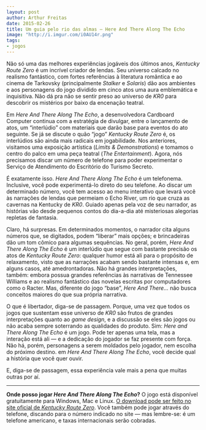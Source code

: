 ```yaml
---
layout: post
author: Arthur Freitas
date: 2015-02-26
title: Um guia pelo rio das almas — Here And There Along The Echo
image: "http://i.imgur.com/i0AU14r.png"
tags:
- jogos
---
```

Não só uma das melhores experiências jogáveis dos últimos anos, _Kentucky Route Zero_ é um incrível criador de lendas. Seu universo calcado no realismo fantástico, com fortes referências à literatura romântica e ao cinema de Tarkovsky (principalmente _Stalker_ e _Solaris_) dão aos ambientes e aos personagens do jogo dividido em cinco atos uma aura emblemática e inquisitiva. Não dá pra não se sentir preso ao universo de _KR0_ para descobrir os mistérios por baixo da encenação teatral.

Em _Here And There Along The Echo_, a desenvolvedora Cardboard Computer continua com a estratégia de divulgar, entre o lançamento de atos, um “interlúdio” com materiais que darão base para eventos do ato seguinte. Se já se discute o quão “jogo” _Kentucky Route Zero_ é, os interlúdios são ainda mais radicais em jogabilidade. Nos anteriores, visitamos uma exposição artística (_Limits & Demonstrations_) e tomamos o centro do palco em uma peça teatral (_The Entertainment_). Agora, nós precisamos discar um número de telefone para poder experimentar o Serviço de Atendimento do Escritório do Turismo Secreto.

É exatamente isso. _Here And There Along The Echo_ é um telefonema. Inclusive, você pode experimentá-lo direto do seu telefone. Ao discar um determinado número, você tem acesso ao menu interativo que levará você às narrações de lendas que permeiam o Echo River, um rio que cruza as cavernas na Kentucky de _KR0_. Guiado apenas pela voz de seu narrador, as histórias vão desde pequenos contos do dia-a-dia até misteriosas alegorias repletas de fantasia.

Claro, há surpresas. Em determinados momentos, o narrador cita alguns números que, se digitados, podem “liberar” mais opções; e brincadeiras dão um tom cômico para algumas sequências. No geral, porém, _Here And There Along The Echo_ é um interlúdio que segue com bastante precisão os atos de _Kentucky Route Zero_: qualquer humor está ali para o propósito de relaxamento, visto que as narrações acabam sendo bastante intensas e, em alguns casos, até amedrontadoras. Não há grandes interpretações, também: embora possua grandes referências às narrativas de Tennessee Williams e ao realismo fantástico das novelas escritas por computadores como o Racter. Mas, diferente do jogo “base”, _Here And There…_ não busca conceitos maiores do que sua própria narrativa.

O que é libertador, diga-se de passagem. Porque, uma vez que todos os jogos que sustentam esse universo de _KR0_ são frutos de grandes interpretações quanto ao _game design_, e a discussão se eles são jogos ou não acaba sempre soterrando as qualidades do produto. Sim: _Here and There Along The Echo_ é um jogo. Pode ter apenas uma tela, mas a interação está ali — e a dedicação do jogador se faz presente com força. Não há, porém, personagens a serem moldados pelo jogador, nem escolha do próximo destino. em _Here And There Along The Echo_, você decide qual a história que você quer ouvir.

E, diga-se de passagem, essa experiência vale mais a pena que muitas outras por aí.

* * *

**Onde posso jogar _Here And There Along The Echo_?** O jogo está disponível gratuitamente para Windows, Mac e Linux. [O download pode ser feito no site oficial de _Kentucky Route Zero_](http://kentuckyroutezero.com/here-and-there-along-the-echo/ "Here And There Along The Echo"). Você também pode jogar através do telefone, discando para o número indicado no site — mas lembre-se: é um telefone americano, e taxas internacionais serão cobradas.
